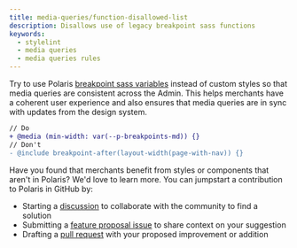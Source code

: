 ```yaml
---
title: media-queries/function-disallowed-list
description: Disallows use of legacy breakpoint sass functions
keywords:
  - stylelint
  - media queries
  - media queries rules
---
```


Try to use Polaris [breakpoint sass variables](https://polaris.shopify.com/tokens/breakpoints#sass-variables) instead of custom styles so that media queries are consistent across the Admin. This helps merchants have a coherent user experience and also ensures that media queries are in sync with updates from the design system.

```diff
// Do
+ @media (min-width: var(--p-breakpoints-md)) {}
// Don't
- @include breakpoint-after(layout-width(page-with-nav)) {}
```

Have you found that merchants benefit from styles or components that aren't in Polaris? We'd love to learn more. You can jumpstart a contribution to Polaris in GitHub by:

- Starting a [discussion](https://github.com/Shopify/polaris/discussions/6750) to collaborate with the community to find a solution
- Submitting a [feature proposal issue](https://github.com/Shopify/polaris/issues/new?assignees=&labels=Feature+request&template=FEATURE_REQUEST.md) to share context on your suggestion
- Drafting a [pull request](https://github.com/Shopify/polaris/pulls) with your proposed improvement or addition
